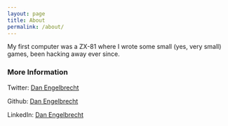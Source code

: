 ```yaml
---
layout: page
title: About
permalink: /about/
---
```


My first computer was a ZX-81 where I wrote some small (yes, very small) games, been hacking away ever since.

### More Information
Twitter: [Dan Engelbrecht](https://twitter.com/DanEngelbrecht)

Github: [Dan Engelbrecht](https://www.github.com/DanEngelbrecht/)

LinkedIn: [Dan Engelbrecht](https://www.linkedin.com/in/dan-engelbrecht/)
